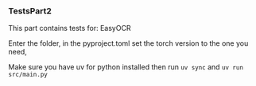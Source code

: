 ### TestsPart2
This part contains tests for:
EasyOCR

Enter the folder, in the pyproject.toml set the torch version to the one you need, 

Make sure you have uv for python installed
then run
```uv sync```
and ```uv run src/main.py```